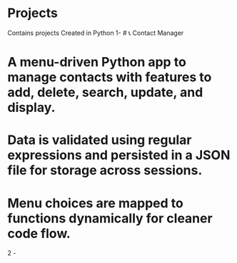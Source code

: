 # Projects
Contains projects Created in Python
1- # 📞 Contact Manager
   # A menu-driven Python app to manage contacts with features to add, delete, search, update, and display.
   # Data is validated using regular expressions and persisted in a JSON file for storage across sessions.
   # Menu choices are mapped to functions dynamically for cleaner code flow.

2 -
